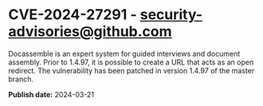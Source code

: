 # CVE-2024-27291 - security-advisories@github.com

Docassemble is an expert system for guided interviews and document assembly. Prior to 1.4.97, it is possible to create a URL that acts as an open redirect. The vulnerability has been patched in version 1.4.97 of the master branch.

**Publish date:** 2024-03-21
